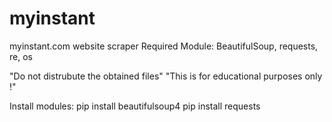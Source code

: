 # myinstant
myinstant.com website scraper
Required Module:
  BeautifulSoup,
  requests,
  re,
  os
  
 
"Do not distrubute the obtained files"
"This is for educational purposes only !"

Install modules:
  pip install beautifulsoup4
  pip install requests
